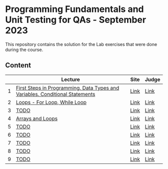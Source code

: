 # Programming Fundamentals and Unit Testing for QAs - September 2023

This repository contains the solution for the Lab exercises that were done during the course.

## Content

|   | Lecture                   | Site | Judge |
|---|---------------------------|------|-------|
| 1  | [First Steps in Programming. Data Types and Variables. Conditional Statements](./solutions/01.IntroAndBasicSyntax) | [Link](https://softuni.bg/trainings/4256/programming-fundamentals-and-unit-testing-september-2023#lesson-60017) | [Link](https://judge.softuni.org/Contests/4290/First-Steps-in-Programming-Lab) |
| 2  | [Loops - For Loop, While Loop](./solutions/02.Loops/) | [Link](https://softuni.bg/trainings/4256/programming-fundamentals-and-unit-testing-september-2023#lesson-60020) | [Link](https://judge.softuni.org/Contests/4340/Loops-While-and-For-Loops-Nested-Loops-Lab) |
| 3  | [TODO](./) | [Link](./) | [Link](./) |
| 4  | [Arrays and Loops](./solutions/04.ArraysAndLists/) | [Link](https://softuni.bg/trainings/4256/programming-fundamentals-and-unit-testing-september-2023#lesson-60027) | [Link](https://judge.softuni.org/Contests/4358/Arrays-and-Lists-Lab) |
| 5  | [TODO](./) | [Link](./) | [Link](./) |
| 6  | [TODO](./) | [Link](./) | [Link](./) |
| 7  | [TODO](./) | [Link](./) | [Link](./) |
| 8  | [TODO](./) | [Link](./) | [Link](./) |
| 9  | [TODO](./) | [Link](./) | [Link](./) |
